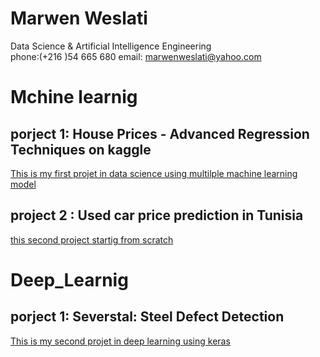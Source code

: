 # Marwen Weslati
Data Science & Artificial Intelligence Engineering<br>
phone:(+216 )54 665 680 email: marwenweslati@yahoo.com

# Mchine learnig 

## porject 1: House Prices - Advanced Regression Techniques on kaggle 
[This is my first projet in data science using multilple machine learning model](https://github.com/Marwen-93/marwen_weslati/blob/main/house-prices-beginner.ipynb)

## project 2 : Used car price  prediction in Tunisia
[this second project startig from  scratch](https://github.com/Marwen-93/used-car-price-Tunisia-prediction)



# Deep_Learnig
## porject 1: Severstal: Steel Defect Detection

[This is my second projet in deep learning using keras](https://www.kaggle.com/weslatimarwen/keras-model-acc-0-8)

